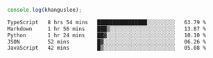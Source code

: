 ```js
console.log(khanguslee);
```

<!--START_SECTION:waka-->

```txt
TypeScript   8 hrs 54 mins   ████████████████░░░░░░░░░   63.79 %
Markdown     1 hr 56 mins    ███▒░░░░░░░░░░░░░░░░░░░░░   13.87 %
Python       1 hr 24 mins    ██▓░░░░░░░░░░░░░░░░░░░░░░   10.10 %
JSON         52 mins         █▓░░░░░░░░░░░░░░░░░░░░░░░   06.26 %
JavaScript   42 mins         █▒░░░░░░░░░░░░░░░░░░░░░░░   05.08 %
```

<!--END_SECTION:waka-->

<!--
**khanguslee/khanguslee** is a ✨ _special_ ✨ repository because its `README.md` (this file) appears on your GitHub profile.

Here are some ideas to get you started:

- 🔭 I’m currently working on ...
- 🌱 I’m currently learning ...
- 👯 I’m looking to collaborate on ...
- 🤔 I’m looking for help with ...
- 💬 Ask me about ...
- 📫 How to reach me: ...
- 😄 Pronouns: ...
- ⚡ Fun fact: ...
-->
